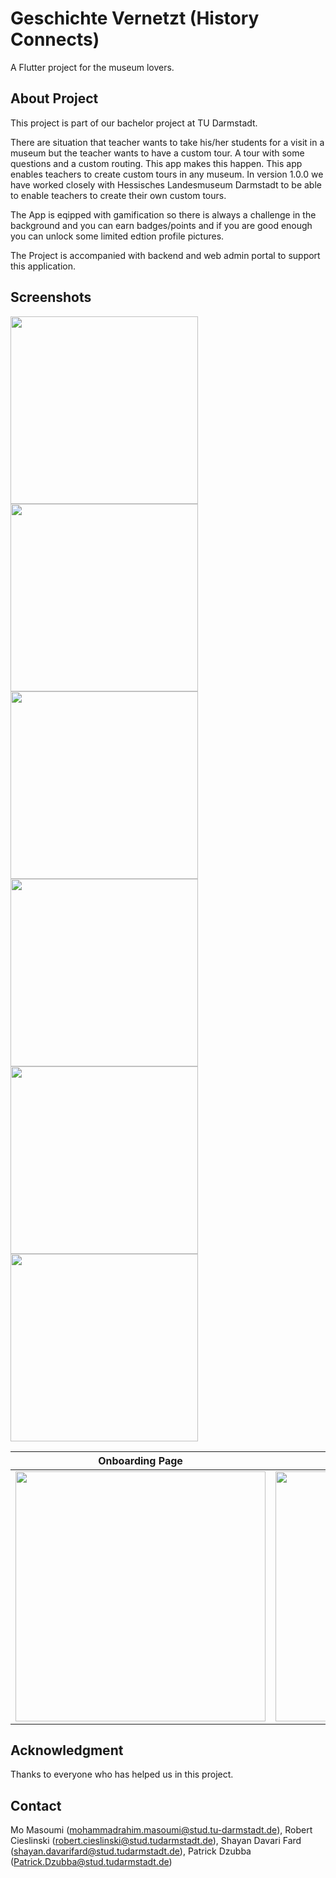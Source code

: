 # Geschichte Vernetzt (History Connects)

A Flutter project for the museum lovers.

## About Project

This project is part of our bachelor project at TU Darmstadt.

There are situation that teacher wants to take his/her students for a visit in a museum but the teacher wants to have a custom tour. A tour with some questions and a custom routing. This app makes this happen. This app enables teachers to create custom tours in any museum. In version 1.0.0 we have worked closely with Hessisches Landesmuseum Darmstadt to be able to enable teachers to create their own custom tours.

The App is eqipped with gamification so there is always a challenge in the background and you can earn badges/points and if you are good enough you can unlock some limited edtion profile pictures.

The Project is accompanied with backend and web admin portal to support this application.

## Screenshots

<img src="/Screenshots/Onboarding.jpeg" width="300">
<img src="Screenshots/Home_Page.jpeg" width="300">
<img src="Screenshots/Museum_page.jpeg" width="300">

<img src="Screenshots/Tours_Page.jpeg" width="300">
<img src="Screenshots/Dioramen_Tour.jpeg" width="300">
<img src="Screenshots/Profile_Page_Gamification.jpeg" width="300">

| Onboarding Page                                       | Home Page                                          |
| ----------------------------------------------------- | -------------------------------------------------- |
| <img src="/Screenshots/Onboarding.jpeg" height="400"> | <img src="Screenshots/Home_Page.jpeg" width="400"> |

## Acknowledgment

Thanks to everyone who has helped us in this project.

## Contact

Mo Masoumi (mohammadrahim.masoumi@stud.tu-darmstadt.de), Robert Cieslinski (robert.cieslinski@stud.tudarmstadt.de), Shayan Davari Fard (shayan.davarifard@stud.tudarmstadt.de), Patrick Dzubba (Patrick.Dzubba@stud.tudarmstadt.de)
